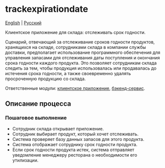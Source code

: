 # trackexpirationdate

[English](trackexpirationdate.md) | [Русский](trackexpirationdate.ru.md)

Клиентское приложение для склада: отслеживать срок годности.

Сценарий, отвечающий за отслеживание сроков годности продуктов, хранящихся на складе, сотрудниками склада в компании службы доставки, предполагает использование программного обеспечения для управления запасами для отслеживания даты поступления и окончания срока годности каждого продукта.
Это позволяет сотрудникам склада следить за тем, чтобы продукция использовалась или продавалась до истечения срока годности, а также своевременно удалять просроченную продукцию со склада.

Ответственные модули: [клиентское приложение](../../frontend/warehouseclient.md), [бэкенд-сервис](../../backend/warehousebackend.md).

## Описание процесса

### Пошаговое выполнение

- Сотрудник склада открывает приложение.
- Сотрудник выбирает продукт, который хочет отслеживать.
- Система проверяет базу данных запасов для этого продукта.
- Система отображает сотруднику срок годности продукта.
- Если срок годности продукта истек, система отправляет уведомление менеджеру ресторана о необходимости его утилизации.
